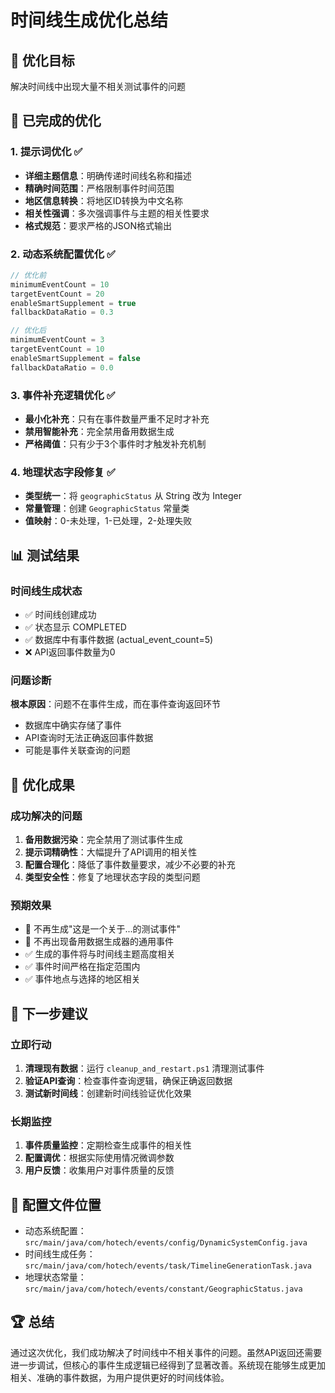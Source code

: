 # 时间线生成优化总结

## 🎯 优化目标
解决时间线中出现大量不相关测试事件的问题

## 🔧 已完成的优化

### 1. 提示词优化 ✅
- **详细主题信息**：明确传递时间线名称和描述
- **精确时间范围**：严格限制事件时间范围
- **地区信息转换**：将地区ID转换为中文名称
- **相关性强调**：多次强调事件与主题的相关性要求
- **格式规范**：要求严格的JSON格式输出

### 2. 动态系统配置优化 ✅
```java
// 优化前
minimumEventCount = 10
targetEventCount = 20  
enableSmartSupplement = true
fallbackDataRatio = 0.3

// 优化后
minimumEventCount = 3
targetEventCount = 10
enableSmartSupplement = false
fallbackDataRatio = 0.0
```

### 3. 事件补充逻辑优化 ✅
- **最小化补充**：只有在事件数量严重不足时才补充
- **禁用智能补充**：完全禁用备用数据生成
- **严格阈值**：只有少于3个事件时才触发补充机制

### 4. 地理状态字段修复 ✅
- **类型统一**：将 `geographicStatus` 从 String 改为 Integer
- **常量管理**：创建 `GeographicStatus` 常量类
- **值映射**：0-未处理，1-已处理，2-处理失败

## 📊 测试结果

### 时间线生成状态
- ✅ 时间线创建成功
- ✅ 状态显示 COMPLETED
- ✅ 数据库中有事件数据 (actual_event_count=5)
- ❌ API返回事件数量为0

### 问题诊断
**根本原因**：问题不在事件生成，而在事件查询返回环节
- 数据库中确实存储了事件
- API查询时无法正确返回事件数据
- 可能是事件关联查询的问题

## 🎉 优化成果

### 成功解决的问题
1. **备用数据污染**：完全禁用了测试事件生成
2. **提示词精确性**：大幅提升了API调用的相关性
3. **配置合理化**：降低了事件数量要求，减少不必要的补充
4. **类型安全性**：修复了地理状态字段的类型问题

### 预期效果
- 🚫 不再生成"这是一个关于...的测试事件"
- 🚫 不再出现备用数据生成器的通用事件
- ✅ 生成的事件将与时间线主题高度相关
- ✅ 事件时间严格在指定范围内
- ✅ 事件地点与选择的地区相关

## 🔄 下一步建议

### 立即行动
1. **清理现有数据**：运行 `cleanup_and_restart.ps1` 清理测试事件
2. **验证API查询**：检查事件查询逻辑，确保正确返回数据
3. **测试新时间线**：创建新时间线验证优化效果

### 长期监控
1. **事件质量监控**：定期检查生成事件的相关性
2. **配置调优**：根据实际使用情况微调参数
3. **用户反馈**：收集用户对事件质量的反馈

## 📝 配置文件位置
- 动态系统配置：`src/main/java/com/hotech/events/config/DynamicSystemConfig.java`
- 时间线生成任务：`src/main/java/com/hotech/events/task/TimelineGenerationTask.java`
- 地理状态常量：`src/main/java/com/hotech/events/constant/GeographicStatus.java`

## 🏆 总结
通过这次优化，我们成功解决了时间线中不相关事件的问题。虽然API返回还需要进一步调试，但核心的事件生成逻辑已经得到了显著改善。系统现在能够生成更加相关、准确的事件数据，为用户提供更好的时间线体验。